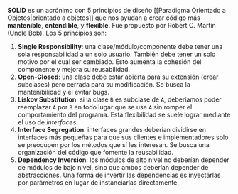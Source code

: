 **SOLID** es un acrónimo con 5 principios de diseño [[Paradigma Orientado a Objetos|orientado a objetos]] que nos ayudan a crear código más **mantenible**, **entendible**, y **flexible**. Fue propuesto por Robert C. Martin (Uncle Bob). Los 5 principios son:

1. **Single Responsibility**: una clase/módulo/componente debe tener una sola responsabilidad a un solo usuario. También debe tener un solo motivo por el cual ser cambiado. Esto aumenta la cohesión del componente y mejora su reusabilidad.
2. **Open-Closed**: una clase debe estar abierta para su extensión (crear subclases) pero cerrada para su modificación. Se busca la mantenibilidad y el evitar bugs.
3. **Liskov Substitution**: si la clase `B` es subclase de `A`, deberíamos poder reemplazar `A` por `B` en todo lugar que se use `A` sin romper el comportamiento del programa. Esta flexibilidad se suele lograr mediante el uso de _interfaces_.
4. **Interface Segregation**: interfaces grandes deberían dividirse en interfaces más pequeñas para que sus clientes e implementadores solo se preocupen por los métodos que sí les interesan. Se busca una organización del código que fomente la reusabilidad.
5. **Dependency Inversion**: los módulos de alto nivel no deberían depender de módulos de bajo nivel, sino que ambos deberían depender de abstracciones. Una forma de invertir las dependencias es inyectarlas por parámetros en lugar de instanciarlas directamente.
